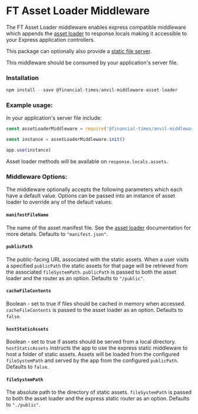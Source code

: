 
# FT Asset Loader Middleware

The FT Asset Loader middleware enables express compatible middleware which appends the [asset loader] to response.locals making it accessible to your Express application controllers.

This package can optionally also provide a [static file server](https://expressjs.com/en/starter/static-files.html).

This middleware should be consumed by your application's server file.


### Installation
```js
npm install --save @financial-times/anvil-middleware-asset-loader
```


### Example usage:

In your application's server file include:

```js
const assetLoaderMiddleware = require('@financial-times/anvil-middleware-asset-loader')

const instance = assetLoaderMiddleware.init()

app.use(instance)
```

Asset loader methods will be available on `response.locals.assets`.


### Middleware Options:

The middleware optionally accepts the following parameters which each have a default value. Options can be passed into an instance of asset loader to override any of the default values:

#### `manifestFileName`

The name of the asset manifest file. See the [asset loader] documentation for more details. Defaults to `"manifest.json"`.

#### `publicPath`

The public-facing URL associated with the static assets. When a user visits a specified `publicPath` the static assets for that page will be retrieved from the associated `fileSystemPath`. `publicPath` is passed to both the asset loader and the router as an option. Defaults to `"/public"`.

#### `cacheFileContents`

Boolean - set to true if files should be cached in memory when accessed.
`cacheFileContents` is passed to the asset loader as an option. Defaults to `false`.

#### `hostStaticAssets`

Boolean - set to true if assets should be served from a local directory. `hostStaticAssets` instructs the app to use the express static middleware to host a folder of static assets. Assets will be loaded from the configured `fileSystemPath` and served by the app from the configured `publicPath`. Defaults to `false`.

#### `fileSystemPath`

The absolute path to the directory of static assets. `fileSystemPath` is passed to both the asset loader and the express static router as an option. Defaults to `"./public"`.


[asset loader]: https://github.com/Financial-Times/anvil/tree/master/packages/anvil-server-asset-loader

